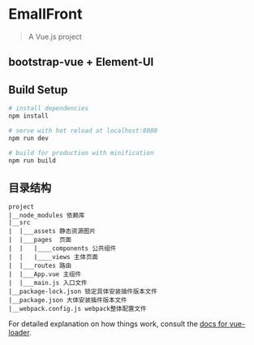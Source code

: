 # EmallFront

> A Vue.js project <br/>

## bootstrap-vue + Element-UI

## Build Setup

``` bash
# install dependencies
npm install

# serve with hot reload at localhost:8080
npm run dev

# build for production with minification
npm run build
```

## 目录结构
```
project
|__node_modules 依赖库
|__src
|  |___assets 静态资源图片
|  |___pages  页面
|  |   |____components 公共组件
|  |   |____views 主体页面
|  |___routes 路由
|  |___App.vue 主组件
|  |___main.js 入口文件
|__package-lock.json 锁定具体安装插件版本文件
|__package.json 大体安装插件版本文件
|__webpack.config.js webpack整体配置文件
```

For detailed explanation on how things work, consult the [docs for vue-loader](http://vuejs.github.io/vue-loader).
